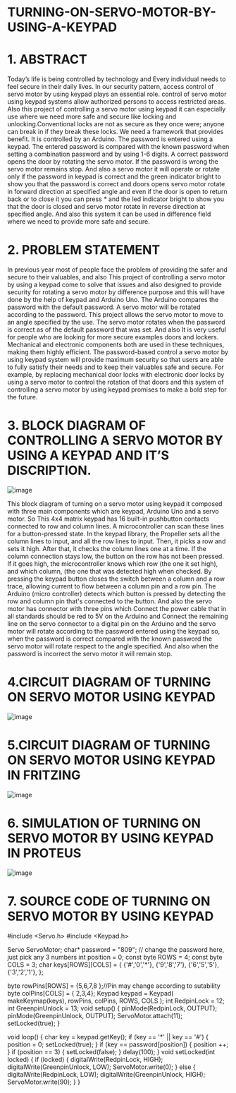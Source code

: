 # TURNING-ON-SERVO-MOTOR-BY-USING-A-KEYPAD
# 1.	ABSTRACT
Today’s life is being controlled by technology and Every individual needs to feel secure in their daily lives. In our security pattern, access control of servo motor by using keypad plays an essential role. control of servo motor using keypad systems allow authorized persons to access restricted areas. Also this project of controlling a servo motor using keypad it can especially use where we need more safe and secure like locking and unlocking.Conventional locks are not as secure as they once were; anyone can break in if they break these locks. We need a framework that provides benefit. It is controlled by an Arduino. The password is entered using a keypad. The entered password is compared with the known password when setting a combination password and by using 1-6 digits. A correct password opens the door by rotating the servo motor. If the password is wrong the servo motor remains stop. And also a servo motor it will operate or rotate only if the password in keypad is correct and the green indicator bright to show you that the password is correct and doors opens servo motor rotate in forward direction at specified angle and even if the door is open to return back or to close it you can press * and the led indicator bright to show you that the door is closed and servo motor rotate in reverse direction at specified angle. And also this system it can be used in difference field where we need to provide more safe and secure.

# 2.	 PROBLEM STATEMENT

In previous year most of people face the problem of providing the safer and secure to their valuables, and also This project of controlling a servo motor by using a keypad come to solve that issues and also designed to provide security for rotating a servo motor by difference purpose and this will have done by the help of keypad and Arduino Uno. The Arduino compares the password with the default password. A servo motor will be rotated according to the password. This project allows the servo motor to move to an angle specified by the use. The servo motor rotates when the password is correct as of the default password that was set. And also It is very useful for people who are looking for more secure examples doors and lockers. Mechanical and electronic components both are used in these techniques, making them highly efficient. The password-based control a servo motor by using keypad system will provide maximum security so that users are able to fully satisfy their needs and to keep their valuables safe and secure. For example, by replacing mechanical door locks with electronic door locks by using a servo motor to control the rotation of that doors and this system of controlling a servo motor by using keypad promises to make a bold step for the future.


# 3.	BLOCK DIAGRAM OF CONTROLLING A SERVO MOTOR BY USING A KEYPAD AND IT’S DISCRIPTION.
 ![image](https://user-images.githubusercontent.com/104324985/164995333-2eb61381-cdaa-45fc-b902-409e39f382f9.png)


This block diagram of turning on a servo motor using keypad it composed with three main components which are keypad, Arduino Uno and a servo motor. So This 4x4 matrix keypad has 16 built-in pushbutton contacts connected to row and column lines.  A microcontroller can scan these lines for a button-pressed state.  In the keypad library, the Propeller sets all the column lines to input, and all the row lines to input.  Then, it picks a row and sets it high.  After that, it checks the column lines one at a time.  If the column connection stays low, the button on the row has not been pressed. If it goes high, the microcontroller knows which row (the one it set high), and which column, (the one that was detected high when checked. By pressing the keypad button closes the switch between a column and a row trace, allowing current to flow between a column pin and a row pin. The Arduino (micro controller) detects which button is pressed by detecting the row and column pin that's connected to the button. And also the servo motor has connector with three pins which Connect the power cable that in all standards should be red to 5V on the Arduino and Connect the remaining line on the servo connector to a digital pin on the Arduino and the servo motor will rotate according to the password entered using the keypad so, when the password is correct compared with the known password the servo motor will rotate respect to the angle specified. And also when the password is incorrect the servo motor it will remain stop.  


# 4.CIRCUIT DIAGRAM OF TURNING ON SERVO MOTOR USING KEYPAD
 
![image](https://user-images.githubusercontent.com/104324985/164995346-4255f2fe-f9ec-4928-b372-fba522168a89.png)


# 5.CIRCUIT DIAGRAM OF TURNING ON SERVO MOTOR USING KEYPAD IN FRITZING
 ![image](https://user-images.githubusercontent.com/104324985/164995365-d2ff398c-38e8-450d-acad-9cb35a3a83dc.png)

# 6. SIMULATION OF TURNING ON SERVO MOTOR BY USING KEYPAD IN PROTEUS
 
![image](https://user-images.githubusercontent.com/104324985/164995382-6be77e4b-ab98-48b4-aeef-3d647ffea995.png)


# 7. SOURCE CODE OF TURNING ON SERVO MOTOR BY USING KEYPAD


#include <Servo.h>
#include <Keypad.h>

Servo ServoMotor;
char* password = "809";  // change the password here, just pick any 3 numbers
int position = 0;
const byte ROWS = 4;
const byte COLS = 3;
char keys[ROWS][COLS] = {
{'#','0','*'},
{'9','8','7'},
{'6','5','5'},
{'3','2','1'},
};

byte rowPins[ROWS] = {5,6,7,8 };//Pin may change according to sutability
byte colPins[COLS] = { 2,3,4};
Keypad keypad = Keypad( makeKeymap(keys), rowPins, colPins, ROWS, COLS );
int RedpinLock = 12;
int GreenpinUnlock = 13;
void setup()
{
pinMode(RedpinLock, OUTPUT);
pinMode(GreenpinUnlock, OUTPUT);
ServoMotor.attach(11);
setLocked(true);
}

void loop()
{
char key = keypad.getKey();
if (key == '*' || key == '#')
{
position = 0;
setLocked(true);
}
if (key == password[position])
{
position ++;
}
if (position == 3)
{
setLocked(false);
}
delay(100);
}
void setLocked(int locked)
{
if (locked)
{
digitalWrite(RedpinLock, HIGH);
digitalWrite(GreenpinUnlock, LOW);
ServoMotor.write(0);
}
else
{
digitalWrite(RedpinLock, LOW);
digitalWrite(GreenpinUnlock, HIGH);
ServoMotor.write(90);
}
}
